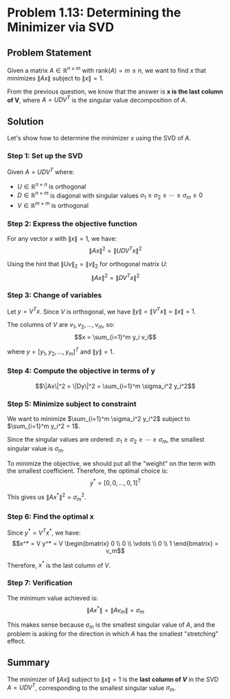 # Problem 1.13: Determining the Minimizer via SVD

## Problem Statement
Given a matrix $A \in \mathbb{R}^{n \times m}$ with $\text{rank}(A) = m \leq n$, we want to find $x$ that minimizes $\|Ax\|$ subject to $\|x\| = 1$.

From the previous question, we know that the answer is **x is the last column of V**, where $A = UDV^T$ is the singular value decomposition of $A$.

## Solution

Let's show how to determine the minimizer $x$ using the SVD of $A$.

### Step 1: Set up the SVD
Given $A = UDV^T$ where:
- $U \in \mathbb{R}^{n \times n}$ is orthogonal
- $D \in \mathbb{R}^{n \times m}$ is diagonal with singular values $\sigma_1 \geq \sigma_2 \geq \cdots \geq \sigma_m \geq 0$
- $V \in \mathbb{R}^{m \times m}$ is orthogonal

### Step 2: Express the objective function
For any vector $x$ with $\|x\| = 1$, we have:
$$\|Ax\|^2 = \|UDV^T x\|^2$$

Using the hint that $\|Uv\|_2 = \|v\|_2$ for orthogonal matrix $U$:
$$\|Ax\|^2 = \|DV^T x\|^2$$

### Step 3: Change of variables
Let $y = V^T x$. Since $V$ is orthogonal, we have $\|y\| = \|V^T x\| = \|x\| = 1$.

The columns of $V$ are $v_1, v_2, \ldots, v_m$, so:
$$x = \sum_{i=1}^m y_i v_i$$

where $y = [y_1, y_2, \ldots, y_m]^T$ and $\|y\| = 1$.

### Step 4: Compute the objective in terms of y
$$\|Ax\|^2 = \|Dy\|^2 = \sum_{i=1}^m \sigma_i^2 y_i^2$$

### Step 5: Minimize subject to constraint
We want to minimize $\sum_{i=1}^m \sigma_i^2 y_i^2$ subject to $\sum_{i=1}^m y_i^2 = 1$.

Since the singular values are ordered: $\sigma_1 \geq \sigma_2 \geq \cdots \geq \sigma_m$, the smallest singular value is $\sigma_m$.

To minimize the objective, we should put all the "weight" on the term with the smallest coefficient. Therefore, the optimal choice is:
$$y^* = [0, 0, \ldots, 0, 1]^T$$

This gives us $\|Ax^*\|^2 = \sigma_m^2$.

### Step 6: Find the optimal x
Since $y^* = V^T x^*$, we have:
$$x^* = V y^* = V \begin{bmatrix} 0 \\ 0 \\ \vdots \\ 0 \\ 1 \end{bmatrix} = v_m$$

Therefore, $x^*$ is the last column of $V$.

### Step 7: Verification
The minimum value achieved is:
$$\|Ax^*\| = \|A v_m\| = \sigma_m$$

This makes sense because $\sigma_m$ is the smallest singular value of $A$, and the problem is asking for the direction in which $A$ has the smallest "stretching" effect.

## Summary
The minimizer of $\|Ax\|$ subject to $\|x\| = 1$ is the **last column of $V$** in the SVD $A = UDV^T$, corresponding to the smallest singular value $\sigma_m$.